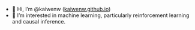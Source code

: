 - 👋 Hi, I’m @kaiwenw ([kaiwenw.github.io](https://kaiwenw.github.io/))
- 👀 I’m interested in machine learning, particularly reinforcement learning and causal inference.
<!-- - 🌱 I’m currently learning ...
- 💞️ I’m looking to collaborate on research projects
- 📫 How to reach me ... -->

<!---
kaiwenw/kaiwenw is a ✨ special ✨ repository because its `README.md` (this file) appears on your GitHub profile.
You can click the Preview link to take a look at your changes.
--->
